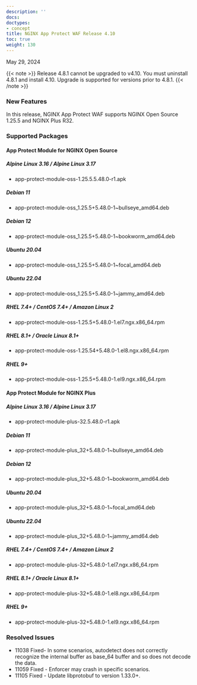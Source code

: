```yaml
---
description: ''
docs: 
doctypes:
- concept
title: NGINX App Protect WAF Release 4.10
toc: true
weight: 130
---
```


May 29, 2024

{{< note >}}
Release 4.8.1 cannot be upgraded to v4.10.  You must uninstall 4.8.1 and install 4.10.  Upgrade is supported for versions prior to 4.8.1.
{{< /note >}}

### New Features

In this release, NGINX App Protect WAF supports NGINX Open Source 1.25.5 and NGINX Plus R32.


### Supported Packages

#### App Protect Module for NGINX Open Source

##### Alpine Linux 3.16 / Alpine Linux 3.17

- app-protect-module-oss-1.25.5.5.48.0-r1.apk

##### Debian 11

- app-protect-module-oss_1.25.5+5.48.0-1~bullseye_amd64.deb

##### Debian 12

- app-protect-module-oss_1.25.5+5.48.0-1~bookworm_amd64.deb

##### Ubuntu 20.04

- app-protect-module-oss_1.25.5+5.48.0-1~focal_amd64.deb

##### Ubuntu 22.04

- app-protect-module-oss_1.25.5+5.48.0-1~jammy_amd64.deb

##### RHEL 7.4+ / CentOS 7.4+ / Amazon Linux 2

- app-protect-module-oss-1.25.5+5.48.0-1.el7.ngx.x86_64.rpm

##### RHEL 8.1+ / Oracle Linux 8.1+

- app-protect-module-oss-1.25.54+5.48.0-1.el8.ngx.x86_64.rpm

##### RHEL 9+

- app-protect-module-oss-1.25.5+5.48.0-1.el9.ngx.x86_64.rpm

#### App Protect Module for NGINX Plus

##### Alpine Linux 3.16 / Alpine Linux 3.17

- app-protect-module-plus-32.5.48.0-r1.apk

##### Debian 11

- app-protect-module-plus_32+5.48.0-1~bullseye_amd64.deb

##### Debian 12

- app-protect-module-plus_32+5.48.0-1~bookworm_amd64.deb

##### Ubuntu 20.04

- app-protect-module-plus_32+5.48.0-1~focal_amd64.deb

##### Ubuntu 22.04

- app-protect-module-plus_32+5.48.0-1~jammy_amd64.deb

##### RHEL 7.4+ / CentOS 7.4+ / Amazon Linux 2

- app-protect-module-plus-32+5.48.0-1.el7.ngx.x86_64.rpm

##### RHEL 8.1+ / Oracle Linux 8.1+

- app-protect-module-plus-32+5.48.0-1.el8.ngx.x86_64.rpm

##### RHEL 9+

- app-protect-module-plus-32+5.48.0-1.el9.ngx.x86_64.rpm


### Resolved Issues

- 11038 Fixed- In some scenarios, autodetect does not correctly recognize the internal buffer as base_64 buffer and so does not decode the data.
- 11059 Fixed - Enforcer may crash in specific scenarios.
- 11105 Fixed - Update libprotobuf to version 1.33.0+.

